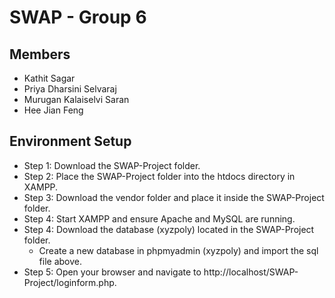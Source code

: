 # SWAP - Group 6

## Members
- Kathit Sagar
- Priya Dharsini Selvaraj
- Murugan Kalaiselvi Saran
- Hee Jian Feng

## Environment Setup
- Step 1: Download the SWAP-Project folder.
- Step 2: Place the SWAP-Project folder into the htdocs directory in XAMPP.
- Step 3: Download the vendor folder and place it inside the SWAP-Project folder.
- Step 4: Start XAMPP and ensure Apache and MySQL are running.
- Step 4: Download the database (xyzpoly) located in the SWAP-Project folder.
  - Create a new database in phpmyadmin (xyzpoly) and import the sql file above.
- Step 5: Open your browser and navigate to http://localhost/SWAP-Project/loginform.php.
